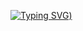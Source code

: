 [![Typing SVG](https://readme-typing-svg.demolab.com?font=Fredoka+One&duration=4200&pause=500&color=F7E834&center=true&repeat=false&width=435&lines=woww+this+is+kinda+cool+i+can't+lie+...;also+elloooo+there!!+%3A))](https://git.io/typing-svg)
